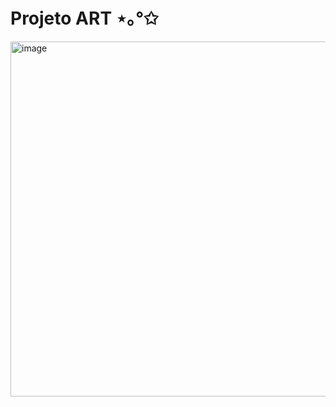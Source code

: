 # Projeto ART ⋆｡°✩
<img width="568" alt="image" src="https://github.com/user-attachments/assets/3e6d9f0f-92d4-45b5-8660-60c53b8bbf17" />

 
